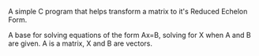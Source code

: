 A simple C program that helps transform a matrix to it's Reduced Echelon Form.

A base for solving equations of the form Ax=B, solving for X when A and B are given.
A is a matrix, X and B are vectors.

